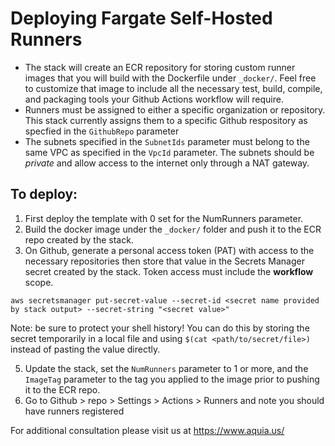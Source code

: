 # Deploying Fargate Self-Hosted Runners

- The stack will create an ECR repository for storing custom runner images that you will build with the Dockerfile under `_docker/`. Feel free to customize that image to include all the necessary test, build, compile, and packaging tools your Github Actions workflow will require.
- Runners must be assigned to either a specific organization or repository. This stack currently assigns them to a specific Github respository as specfied in the `GithubRepo` parameter
- The subnets specified in the `SubnetIds` parameter must belong to the same VPC as specified in the `VpcId` parameter. The subnets should be _private_ and allow access to the internet only through a NAT gateway.

## To deploy:

1. First deploy the template with 0 set for the NumRunners parameter. 
2. Build the docker image under the `_docker/` folder and push it to the ECR repo created by the stack.
4. On Github, generate a personal access token (PAT) with access to the necessary repositories then store that value in the Secrets Manager secret created by the stack. Token access must include the **workflow** scope.
```
aws secretsmanager put-secret-value --secret-id <secret name provided by stack output> --secret-string "<secret value>"
```
Note: be sure to protect your shell history! You can do this by storing the secret temporarily in a local file and using `$(cat <path/to/secret/file>)` instead of pasting the value directly.

5. Update the stack, set the `NumRunners` parameter to 1 or more, and the `ImageTag` parameter to the tag you applied to the image prior to pushing it to the ECR repo.
6. Go to Github > repo > Settings > Actions > Runners and note you should have runners registered

For additional consultation please visit us at https://www.aquia.us/
